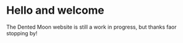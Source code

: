 <!DOCTYPE html>
<html>
<body>
<h1>Hello and welcome</h1>
<p>The Dented Moon website is still a work in progress, but thanks faor stopping by!</p>
</body>
</html>
 
